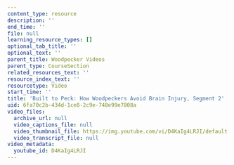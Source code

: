 ```yaml
---
content_type: resource
description: ''
end_time: ''
file: null
learning_resource_types: []
optional_tab_title: ''
optional_text: ''
parent_title: Woodpecker Videos
parent_type: CourseSection
related_resources_text: ''
resource_index_text: ''
resourcetype: Video
start_time: ''
title: 'Built to Peck: How Woodpeckers Avoid Brain Injury, Segment 2'
uid: 6fa70c2b-434d-1ce8-2c9e-748e99e7808a
video_files:
  archive_url: null
  video_captions_file: null
  video_thumbnail_file: https://img.youtube.com/vi/D4KaIg4LRJI/default.jpg
  video_transcript_file: null
video_metadata:
  youtube_id: D4KaIg4LRJI
---
```

